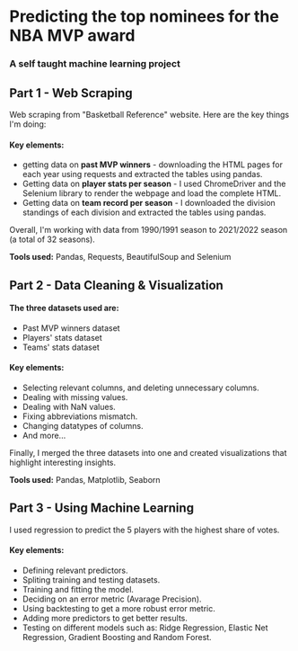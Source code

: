 # Predicting the top nominees for the NBA MVP award 
### A self taught machine learning project

## Part 1 - Web Scraping

Web scraping from "Basketball Reference" website.
Here are the key things I'm doing:

#### Key elements:
* getting data on **past MVP winners** - downloading the HTML pages for each year using requests and extracted the tables using pandas.
* Getting data on **player stats per season** - I used ChromeDriver and the Selenium library to render the webpage and load the complete HTML.
* Getting data on **team record per season** - I downloaded the division standings of each division and extracted the tables using pandas.

Overall, I'm working with data from 1990/1991 season to 2021/2022 season (a total of 32 seasons).

**Tools used:** Pandas, Requests, BeautifulSoup and Selenium

## Part 2 - Data Cleaning & Visualization

#### The three datasets used are:
* Past MVP winners dataset
* Players' stats dataset
* Teams' stats dataset

#### Key elements:
* Selecting relevant columns, and deleting unnecessary columns.
* Dealing with missing values.
* Dealing with NaN values.
* Fixing abbreviations mismatch.
* Changing datatypes of columns.
* And more...

Finally, I merged the three datasets into one and created visualizations that highlight interesting insights.

**Tools used:** Pandas, Matplotlib, Seaborn

## Part 3 - Using Machine Learning
I used regression to predict the 5 players with the highest share of votes.

#### Key elements:
* Defining relevant predictors.
* Spliting training and testing datasets.
* Training and fitting the model.
* Deciding on an error metric (Avarage Precision).
* Using backtesting to get a more robust error metric.
* Adding more predictors to get better results.
* Testing on different models such as: Ridge Regression, Elastic Net Regression, Gradient Boosting and Random Forest.
